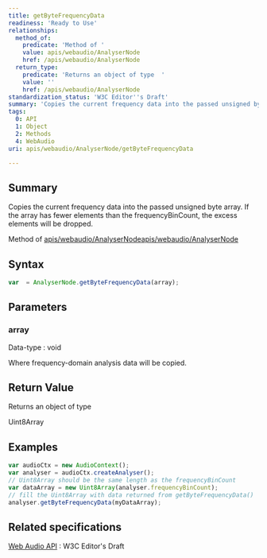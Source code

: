 ```yaml
---
title: getByteFrequencyData
readiness: 'Ready to Use'
relationships:
  method_of:
    predicate: 'Method of '
    value: apis/webaudio/AnalyserNode
    href: /apis/webaudio/AnalyserNode
  return_type:
    predicate: 'Returns an object of type  '
    value: ''
    href: /apis/webaudio/AnalyserNode
standardization_status: 'W3C Editor''s Draft'
summary: 'Copies the current frequency data into the passed unsigned byte array. If the array has fewer elements than the frequencyBinCount, the excess elements will be dropped.'
tags:
  0: API
  1: Object
  2: Methods
  4: WebAudio
uri: apis/webaudio/AnalyserNode/getByteFrequencyData

---
```

## <span>Summary</span>

Copies the current frequency data into the passed unsigned byte array. If the array has fewer elements than the frequencyBinCount, the excess elements will be dropped.

Method of [apis/webaudio/AnalyserNode](/apis/webaudio/AnalyserNode)[apis/webaudio/AnalyserNode](/apis/webaudio/AnalyserNode)

## <span>Syntax</span>

``` js
var  = AnalyserNode.getByteFrequencyData(array);
```

## <span>Parameters</span>

### <span>array</span>

 Data-type
:   void

 Where frequency-domain analysis data will be copied.

## <span>Return Value</span>

Returns an object of type<span></span>

Uint8Array

## <span>Examples</span>

``` js
var audioCtx = new AudioContext();
var analyser = audioCtx.createAnalyser();
// Uint8Array should be the same length as the frequencyBinCount
var dataArray = new Uint8Array(analyser.frequencyBinCount);
// fill the Uint8Array with data returned from getByteFrequencyData()
analyser.getByteFrequencyData(myDataArray);
```

## <span>Related specifications</span>

[Web Audio API](http://webaudio.github.io/web-audio-api/)
:   W3C Editor's Draft
